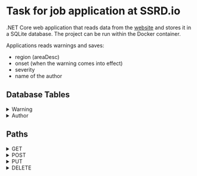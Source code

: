 # Task for job application at SSRD.io

.NET Core web application that reads data from the [website](https://feeds.meteoalarm.org/feeds/meteoalarm-legacy-atom-austria) and stores it in a SQLite database.
The project can be run within the Docker container.

Applications reads warnings and saves:
- region (areaDesc)
- onset (when the warning comes into effect)
- severity
- name of the author

## Database Tables
<details><summary>Warning</summary>

- id
- areaDesc
- onset
- severity
- author_id

</details>

<details><summary>Author</summary>

- id
- name
- url*

</details>

## Paths
<details><summary>GET</summary>

- Author
- Author/:id
- Parse
- Warning
- Warning/:severity

</details>

<details><summary>POST</summary>

- Author
- Warning

</details>

<details><summary>PUT</summary>

- Author
- Warning

</details>

<details><summary>DELETE</summary>

- Author/:id
- Warning/:id

</details>